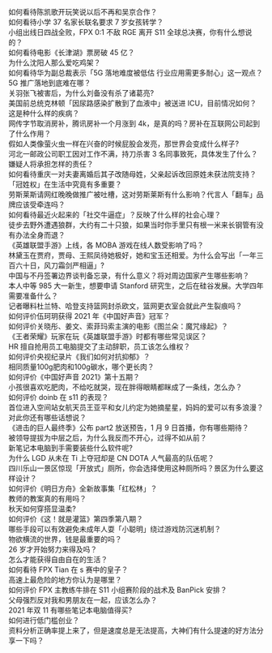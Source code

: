 如何看待陈凯歌开玩笑说以后不再和吴京合作？  
如何看待小学 37 名家长联名要求 7 岁女孩转学？  
小组出线日四战全败，FPX 0:1 不敌 RGE 离开 S11 全球总决赛，你有什么想说的？  
如何看待电影《长津湖》票房破 45 亿？  
为什么沈阳人那么爱吃鸡架？  
如何看待华为副总裁表示「5G 落地难度被低估 行业应用需更多耐心」这一观点？5G 推广落地到底难在哪？  
关羽张飞被害后，为什么刘备没有杀了诸葛亮?  
美国前总统克林顿「因尿路感染扩散到了血液中」被送进 ICU，目前情况如何？这是种什么样的疾病？  
网传字节取消房补，腾讯房补一个月涨到 4k，是真的吗？房补在互联网公司起到了什么作用？  
假如人类像萤火虫一样在兴奋的时候屁股会发亮，那世界会变成什么样子?  
河北一邮政公司职工因对工作不满，持刀杀害 3 名同事致死，具体发生了什么？嫌疑人将承担怎样的责任？  
如何看待重庆一对夫妻离婚后其子改随母姓，父亲起诉改回原姓未获法院支持？「冠姓权」在生活中究竟有多重要？  
劳斯莱斯请网红晚晚做推广被吐槽，这对劳斯莱斯有什么影响？代言人「翻车」品牌应该受牵连吗？  
如何看待最近火起来的「社交牛逼症」？反映了什么样的社会心理？  
徒步去野外遭遇狼群，大约有二十只狼，如果当时你手里只有根一米来长钢管有没有办法全身而退？  
《英雄联盟手游》上线，各 MOBA 游戏在线人数受影响了吗？  
林黛玉在贾府，贾母、王熙凤待她极好，她和宝玉还相爱。为什么会写出「一年三百六十日，风刀霜剑严相逼」?  
中国与不丹签署边界谈判备忘录，有什么意义？将对周边国家产生哪些影响？  
本人中等 985 大一新生，想要申请 Stanford 研究生，之后在硅谷发展。大学四年需要准备什么？  
记者曝料杜兰特、哈登支持篮网封杀欧文，篮网更衣室会就此产生裂痕吗？  
如何评价伍珂玥获得 2021 年《中国好声音》冠军？  
如何评价关晓彤、姜文、索菲玛索主演的电影《图兰朵：魔咒缘起》？  
《王者荣耀》玩家在玩《英雄联盟手游》时都有哪些常见误区？  
HR 擅自抢用员工电脑提交了主动辞职，员工该怎么维权？  
如何评价央视纪录片《我们如何对抗抑郁》？  
相同质量100g肥肉和100g碳水，哪个更长肉？  
如何评价《中国好声音 2021》第十五期？  
小孩很喜欢吃肥肉，不给吃就哭，现在胖得眼睛都眯成了一条线，怎么办？  
如何评价 doinb 在 s11 的表现？  
首位进入空间站女航天员王亚平和女儿约定为她摘星星，妈妈的爱可以有多浪漫？对此你还有哪些话想说？  
《进击的巨人最终季》公布 part2 放送预告，1 月 9 日首播，你有哪些期待？  
被领导提拔为中层之后，为什么我反而不开心，过得不如从前？  
新笔记本电脑到手需要装些什么软件呢?  
为什么 LGD 从未在 Ti 上夺冠却是 CN DOTA 人气最高的队伍呢？  
四川乐山一景区惊现「开放式」厕所，你会选择使用这种厕所吗？景区为什么要这样设计？  
如何评价《明日方舟》全新故事集「红松林」？  
教师的教案真的有用吗？  
秋天如何穿搭显温柔?  
如何评价《这！就是灌篮》第四季第八期？  
哪些手段可以有效避免未成年人耍「小聪明」绕过游戏防沉迷机制？  
物欲横流的世界，钱是最重要的吗？  
26 岁才开始努力来得及吗？  
怎么才能获得自由自在的生活？  
如何看待 FPX Tian 在 s 赛中的皇子？  
高速上最危险的地方你认为是哪里？  
如何评价 FPX 主教练牛排在 S11 小组赛阶段的战术及 BanPick 安排？  
父母强烈反对我和男朋友在一起，应该怎么办？  
2021 年双 11 有哪些笔记本电脑值得买?  
如何进行低门槛创业？  
资料分析正确率提上来了，但是速度总是无法提高，大神们有什么提速的好方法分享一下吗？  
